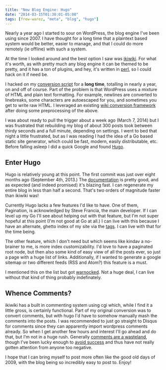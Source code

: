 ```yaml
---
title: "New Blog Engine: Hugo"
date: "2014-03-15T01:30:01-05:00"
tags: [frew-warez, "meta", "blog", "hugo"]
---
```

Nearly a year ago I started to sour on WordPress, the blog engine I've been
using since 2007.  I have thought for a long time that a plaintext based system
would be better, easier to manage, and that I could do more remotely (ie
offline) with such a system.

At the time I looked around and the best option I saw was
[ikiwiki](http://ikiwiki.info/).  For what it's worth, as with pretty much any
blog engine it can be themed to be pretty, and it has a ton of plugins, and hey,
it's written in [perl](/tags/perl), so I could hack on it if need be.

I hacked on my [conversion
script](https://github.com/frioux/export-wordpress-to-ikiwiki) for
a **long time**, totalling in nearly a year, on and off of course.
Part of the problem is that WordPress uses a mixture of HTML and plain
text formatting.  For example, newlines are converted to linebreaks,
some characters are autoescaped for you, and sometimes you get to write
raw HTML.  I leveraged an existing [wiki conversion
framework](https://github.com/frioux/HTML-WikiConverter-Markdown/tree/ikiwiki)
after doing some preprocessing of the above.

I was about ready to pull the trigger about a week ago (March 7, 2014) but I was
frustrated that rebuilding my blog of about 300 posts took between thirdy
seconds and a full minute, depending on settings.  I went to bed that night a
little frustrated, but as I was reading I had the idea of a Go based static site
generator, which could be fast, modern, easily distributable, etc.  Before
falling asleep I did a quick Google and found [Hugo](http://hugo.spf13.com).

## Enter Hugo

Hugo is relatively young at this point.  The first commit
was just over eight months ago (September 4th, 2013.)  The
[documentation](http://hugo.spf13.com/overview/introduction) is pretty
good, and as expected (and indeed promised) it's blazing fast.  I can
regenerate my entire blog in less than half a second.  That's two orders
of magnitude faster than ikiwiki was!

Currently Hugo lacks a few features I'd like to have.  One of them, Pagination,
is acknowledged by Steve Francia, the main developer.  If I can level up my Go
I'll see about helping out with that feature, but I'm not super hopeful at this
point (I'm not good at Go at all.)  I can live with this because I have an
alternate, ghetto index of my site via the [tags](/tags).  I can live with that
for the time being.

The other feature, which I don't need but which seems like kindav a no-brainer
to me, is more index customizability.  I'd love to have a paginated root node,
but then also some kind of easy view of all the posts ever, so just a page with
a huge list of links.  Additionally, if I wanted to generate a google sitemap or
two different feeds (RSS and Atom?) this feature is a must.

I mentioned this on the list but got
[warnocked](https://en.wikipedia.org/wiki/Warnock%27s_dilemma).  Not a huge
deal, I can live without that kind of thing probably indefinately.

## Whence Comments?

ikiwiki has a built in commenting system using cgi which, while I find it a
little gross, is certainly functional.  Part of my original conversion was to
convert comments, but with hugo I'd have to somehow manually mash the comments
into the posts.  I was recommended to just go straight to Disqus for comments
since they can apparently import wordpress comments already.  So when I get
another few hours and interest I'll go ahead and do that,
but I'm not in a huge rush.  Generally [comments are a
wasteland](https://twitter.com/AvoidComments), though I've been lucky
enough to [avoid success](http://www.scottlondon.com/blog/archives/75)
and thus have not really gotten attention from anyone too negative.

I hope that I can bring myself to post more often like the good old days of
2009, with the blog being so incredibly easy to post to.  Enjoy!
